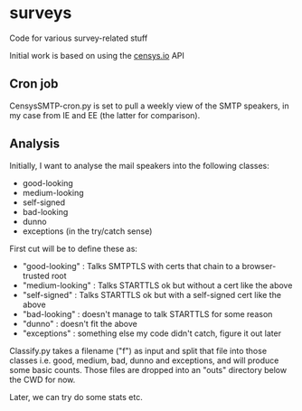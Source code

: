 # surveys

Code for various survey-related stuff

Initial work is based on using the [censys.io](https://censys.io/) API

## Cron job

CensysSMTP-cron.py is set to pull a weekly view of the SMTP speakers,
in my case from IE and EE (the latter for comparison).

## Analysis

Initially, I want to analyse the mail speakers into the following classes:

- good-looking
- medium-looking
- self-signed
- bad-looking
- dunno 
- exceptions (in the try/catch sense)

First cut will be to define these as: 

- "good-looking" : Talks SMTPTLS with certs that chain to a browser-trusted root 
- "medium-looking" : Talks STARTTLS ok but without a cert like the above
- "self-signed" : Talks STARTTLS ok but with a self-signed cert like the above
- "bad-looking" : doesn't manage to talk STARTTLS for some reason
- "dunno" : doesn't fit the above
- "exceptions" : something else my code didn't catch, figure it out later

Classify.py takes a filename ("f") as input and split that file into
those classes i.e. good, medium, bad, dunno and exceptions, and will
produce some basic counts. Those files are dropped into an "outs" 
directory below the CWD for now.

Later, we can try do some stats etc.


